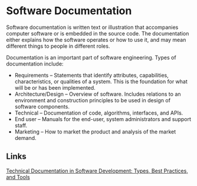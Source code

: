 # Software Documentation


Software documentation is written text or illustration that accompanies computer software or is embedded in the source code. The documentation either explains how the software operates or how to use it, and may mean different things to people in different roles.

Documentation is an important part of software engineering. Types of documentation include:

- Requirements – Statements that identify attributes, capabilities, characteristics, or qualities of a system. This is the foundation for what will be or has been implemented.
- Architecture/Design – Overview of software. Includes relations to an environment and construction principles to be used in design of software components.
- Technical – Documentation of code, algorithms, interfaces, and APIs.
- End user – Manuals for the end-user, system administrators and support staff.
- Marketing – How to market the product and analysis of the market demand.

## Links
[Technical Documentation in Software Development: Types, Best Practices, and Tools](https://www.altexsoft.com/blog/business/technical-documentation-in-software-development-types-best-practices-and-tools/)
